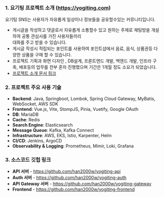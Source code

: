 ### 1. 요기팅 프로젝트 소개 (https://yogiting.com)
요기팅 SNS는 사용자가 자유롭게 일상이나 정보들을 공유할수있는 커뮤니티입니다.  
- 게시글을 작성하고 댓글로서 자유롭게 소통할수 있고 원하는 주제로 채팅방을 개설하여 공통 관심사를 가진 사용자들끼리  
대화를 주고 받을 수 있습니다.  
- 게시글 작성시 적립되는 포인트를 사용하여 포인트샵에서 음료, 음식, 상품권등 다양한 상품을 구매 할 수 있습니다.  
- 프로젝트 기획과 화면 디자인 , DB설계, 프론트엔드 개발, 백엔드 개발, 인프라 구축, 배포등의 업무를 전부 혼자 진행했으며 기간은 1개월 정도 소요가 되었습니다.
- [프로젝트 소개 문서 링크](https://yogiting.s3.ap-northeast-2.amazonaws.com/yogiting_project.pdf)

### 2. 프로젝트 주요 사용 기술
- **Backend**: Java, Springboot, Lombok, Spring Cloud Gateway, MyBatis, WebSocket, AWS SDK
- **Frontend**: Vue.js, Vite, StompJS, Pinia, Vuetify, Google OAuth
- **DB**: MariaDB
- **Cache**: Redis
- **Search Engine**: Elasticsearch
- **Message Queue**: Kafka, Kafka Connect
- **Infrastructure**: AWS, EKS, Istio, Karpenter, Helm
- **CI/CD**: Jenkins, ArgoCD
- **Observability &amp; Logging**: Prometheus, Mimir, Loki, Grafana

### 3. 소스코드 깃헙 링크
- **API 서버** - https://github.com/han2000w/yogiting-api
- **Auth 서버** - https://github.com/han2000w/yogiting-auth
- **API Gateway 서버** - https://github.com/han2000w/yogiting-gateway
- **Frontend** - https://github.com/han2000w/yogiting-frontend
